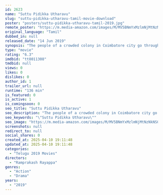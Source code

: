 ```yaml
---
id: 2623
name: "Suttu Pidikka Utharavu"
slug: "suttu-pidikka-utharavu-tamil-movie-download"
poster: "posters/suttu-pidikka-utharavu-tamil-2019.jpg"
remote_poster: "https://m.media-amazon.com/images/M/MV5BNmYxMzlmNjMtNzNkNS00ZDZiLThjNjMtNGYxMWM0MGM4OTYwXkEyXkFqcGdeQXVyMTEzNzg0Mjkx._V1_SX300.jpg"
original_language: "Tamil"
dubbed_in: null
released_date: "14 Jun 2019"
synopsis: "The people of a crowded colony in Coimbatore city go through a hard time as a few heavily armed criminals enter the place when they try to escape from the cops."
type: "movie"
rating: "6.3"
imdbid: "tt8011308"
tmdbid: null
views: 0
likes: 0
dislikes: 0
author_id: 1
trailer_url: null
runtime: "136 min"
is_featured: 0
is_active: 1
is_comingsoon: 0
seo_title: "Suttu Pidikka Utharavu"
seo_description: "The people of a crowded colony in Coimbatore city go through a hard time as a few heavily armed criminals enter the place when they try to escape from the cops."
seo_keywords: "\"Suttu Pidikka Utharavu\""
seo_image: "https://m.media-amazon.com/images/M/MV5BNmYxMzlmNjMtNzNkNS00ZDZiLThjNjMtNGYxMWM0MGM4OTYwXkEyXkFqcGdeQXVyMTEzNzg0Mjkx._V1_SX300.jpg"
screenshots: null
redirect_to: null
social_shares: 0
created_at: 2025-04-10 19:11:48
updated_at: 2025-04-10 19:11:48
categories:
  - "Telugu 2019 Movies"
directors:
  - "Ramprakash Rayappa"
genres:
  - "Action"
  - "Drama"
years:
  - "2019"
---
```

